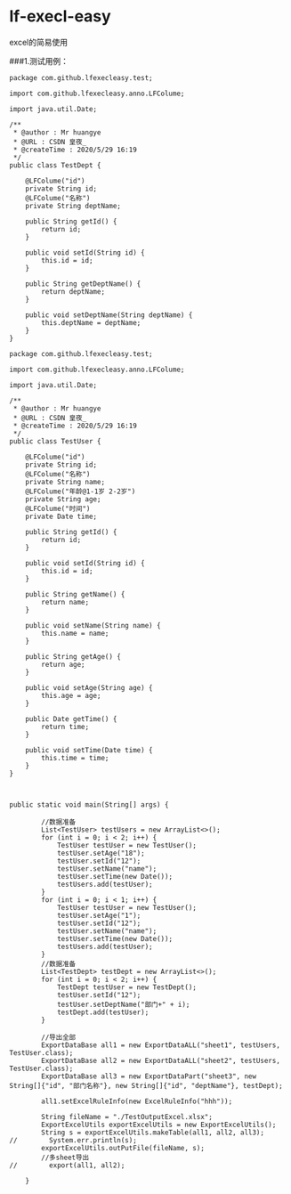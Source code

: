 # lf-execl-easy
excel的简易使用

###1.测试用例：


    package com.github.lfexecleasy.test;
    
    import com.github.lfexecleasy.anno.LFColume;
    
    import java.util.Date;
    
    /**
     * @author : Mr huangye
     * @URL : CSDN 皇夜_
     * @createTime : 2020/5/29 16:19
     */
    public class TestDept {
    
        @LFColume("id")
        private String id;
        @LFColume("名称")
        private String deptName;
    
        public String getId() {
            return id;
        }
    
        public void setId(String id) {
            this.id = id;
        }
    
        public String getDeptName() {
            return deptName;
        }
    
        public void setDeptName(String deptName) {
            this.deptName = deptName;
        }
    }

    package com.github.lfexecleasy.test;
    
    import com.github.lfexecleasy.anno.LFColume;
    
    import java.util.Date;
    
    /**
     * @author : Mr huangye
     * @URL : CSDN 皇夜_
     * @createTime : 2020/5/29 16:19
     */
    public class TestUser {
    
        @LFColume("id")
        private String id;
        @LFColume("名称")
        private String name;
        @LFColume("年龄@1-1岁 2-2岁")
        private String age;
        @LFColume("时间")
        private Date time;
    
        public String getId() {
            return id;
        }
    
        public void setId(String id) {
            this.id = id;
        }
    
        public String getName() {
            return name;
        }
    
        public void setName(String name) {
            this.name = name;
        }
    
        public String getAge() {
            return age;
        }
    
        public void setAge(String age) {
            this.age = age;
        }
    
        public Date getTime() {
            return time;
        }
    
        public void setTime(Date time) {
            this.time = time;
        }
    }



    public static void main(String[] args) {
    
            //数据准备
            List<TestUser> testUsers = new ArrayList<>();
            for (int i = 0; i < 2; i++) {
                TestUser testUser = new TestUser();
                testUser.setAge("18");
                testUser.setId("12");
                testUser.setName("name");
                testUser.setTime(new Date());
                testUsers.add(testUser);
            }
            for (int i = 0; i < 1; i++) {
                TestUser testUser = new TestUser();
                testUser.setAge("1");
                testUser.setId("12");
                testUser.setName("name");
                testUser.setTime(new Date());
                testUsers.add(testUser);
            }
            //数据准备
            List<TestDept> testDept = new ArrayList<>();
            for (int i = 0; i < 2; i++) {
                TestDept testUser = new TestDept();
                testUser.setId("12");
                testUser.setDeptName("部门+" + i);
                testDept.add(testUser);
            }
     
            //导出全部
            ExportDataBase all1 = new ExportDataALL("sheet1", testUsers, TestUser.class);
            ExportDataBase all2 = new ExportDataALL("sheet2", testUsers, TestUser.class);
            ExportDataBase all3 = new ExportDataPart("sheet3", new String[]{"id", "部门名称"}, new String[]{"id", "deptName"}, testDept);
    
            all1.setExcelRuleInfo(new ExcelRuleInfo("hhh"));
    
            String fileName = "./TestOutputExcel.xlsx";
            ExportExcelUtils exportExcelUtils = new ExportExcelUtils();
            String s = exportExcelUtils.makeTable(all1, all2, all3);
    //        System.err.println(s);
            exportExcelUtils.outPutFile(fileName, s);
            //多sheet导出
    //        export(all1, all2);
    
        }
